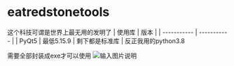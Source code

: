 # eatredstonetools
这个科技可谓是世界上最无用的发明了
| 使用库      | 版本 |
| ----------- | ----------- |
| PyQt5     | 最低5.15.9     |
剩下都是标准库 | 反正我用的python3.8



需要全部封装成exe才可以使用
![输入图片说明](markdown/image%E5%B1%8F%E5%B9%95%E6%88%AA%E5%9B%BE_16-11-2024_105312_kkgithub.com.jpeg)
